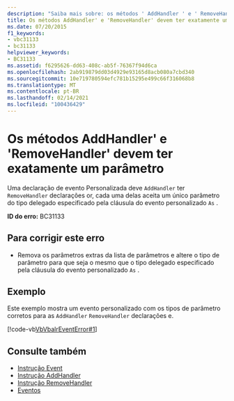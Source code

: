 ```yaml
---
description: "Saiba mais sobre: os métodos ' AddHandler ' e ' RemoveHandler ' devem ter exatamente um parâmetro"
title: Os métodos AddHandler' e 'RemoveHandler' devem ter exatamente um parâmetro
ms.date: 07/20/2015
f1_keywords:
- vbc31133
- bc31133
helpviewer_keywords:
- BC31133
ms.assetid: f6295626-dd63-408c-ab5f-76367f94d6ca
ms.openlocfilehash: 2ab919879dd03d4929e93165d8acb080a7cbd340
ms.sourcegitcommit: 10e719780594efc781b15295e499c66f316068b8
ms.translationtype: MT
ms.contentlocale: pt-BR
ms.lasthandoff: 02/14/2021
ms.locfileid: "100436429"
---
```

# <a name="addhandler-and-removehandler-methods-must-have-exactly-one-parameter"></a>Os métodos AddHandler' e 'RemoveHandler' devem ter exatamente um parâmetro

Uma declaração de evento Personalizada deve `AddHandler` ter `RemoveHandler` declarações or, cada uma delas aceita um único parâmetro do tipo delegado especificado pela cláusula do evento personalizado `As` .  
  
 **ID do erro:** BC31133  
  
## <a name="to-correct-this-error"></a>Para corrigir este erro  
  
- Remova os parâmetros extras da lista de parâmetros e altere o tipo de parâmetro para que seja o mesmo que o tipo delegado especificado pela cláusula do evento personalizado `As` .  
  
## <a name="example"></a>Exemplo  

 Este exemplo mostra um evento personalizado com os tipos de parâmetro corretos para as `AddHandler` `RemoveHandler` declarações e.  
  
 [!code-vb[VbVbalrEventError#1](~/samples/snippets/visualbasic/VS_Snippets_VBCSharp/VbVbalrEventError/VB/VbVbalrEventError.vb#1)]  
  
## <a name="see-also"></a>Consulte também

- [Instrução Event](../language-reference/statements/event-statement.md)
- [Instrução AddHandler](../language-reference/statements/addhandler-statement.md)
- [Instrução RemoveHandler](../language-reference/statements/removehandler-statement.md)
- [Eventos](../programming-guide/language-features/events/index.md)
